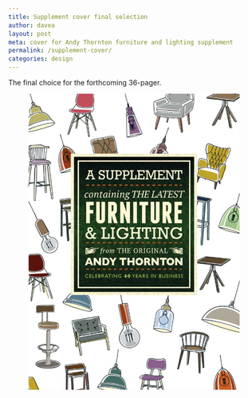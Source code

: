```yaml
---
title: Supplement cover final selection
author: davea
layout: post
meta: cover for Andy Thornton furniture and lighting supplement
permalink: /supplement-cover/
categories: design
---
```

The final choice for the forthcoming 36-pager.
<figure><img src="../images/supp15-cover-final.jpg" alt="Small hill in Scotland"></figure>


